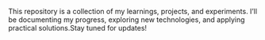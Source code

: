 

This repository is a collection of my learnings, projects, and experiments. I’ll be documenting my progress, exploring new technologies, and applying practical solutions.Stay tuned for updates!



